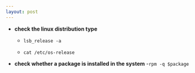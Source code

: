 ```yaml
---
layout: post
---
```

- **check the linux distribution type**

  - ```lsb_release -a```

  - ```cat /etc/os-release```
- **check whether a package is installed in the system**
  -```rpm -q $package```
